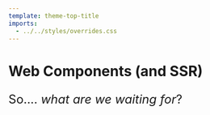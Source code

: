 ```yaml
---
template: theme-top-title
imports:
  - ../../styles/overrides.css
---
```


<style>
  p {
    font-size: 1.5rem;
  }
</style>

# Web Components (and SSR)

So.... _what are we waiting for_?